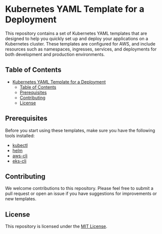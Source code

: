 # Kubernetes YAML Template for a Deployment

This repository contains a set of Kubernetes YAML templates that are designed to help you quickly set up and deploy your applications on a Kubernetes cluster. 
These templates are configured for AWS, and include resources such as namespaces, ingresses, services, and deployments for both development and production environments.

## Table of Contents

- [Kubernetes YAML Template for a Deployment](#kubernetes-yaml-template-for-a-deployment)
  - [Table of Contents](#table-of-contents)
  - [Prerequisites](#prerequisites)
  - [Contributing](#contributing)
  - [License](#license)

## Prerequisites

Before you start using these templates, make sure you have the following tools installed:

- [kubectl](https://kubernetes.io/docs/tasks/tools/install-kubectl/)
- [helm](https://helm.sh/docs/intro/install/)
- [aws-cli](https://docs.aws.amazon.com/cli/latest/userguide/cli-chap-install.html)
- [eks-cli](https://docs.aws.amazon.com/eks/latest/userguide/getting-started-eksctl.html)


## Contributing

We welcome contributions to this repository. Please feel free to submit a pull request or open an issue if you have suggestions for improvements or new templates.

## License

This repository is licensed under the [MIT License](LICENSE).
